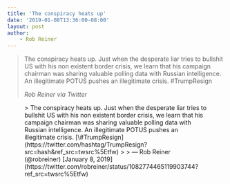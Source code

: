 ```yaml
---
title: 'The conspiracy heats up'
date: '2019-01-08T13:36:00-08:00'
layout: post
author:
	- Rob Reiner
---
```


> The conspiracy heats up. Just when the desperate liar tries to bullshit US with his non existent border crisis, we learn that his campaign chairman was sharing valuable polling data with Russian intelligence. An illegitimate POTUS pushes an illegitimate crisis. #TrumpResign
>
> <cite>Rob Reiner via Twitter</cite>

<figure class="wp-block-embed is-type-rich is-provider-twitter wp-block-embed-twitter"><div class="wp-block-embed__wrapper">> The conspiracy heats up. Just when the desperate liar tries to bullshit US with his non existent border crisis, we learn that his campaign chairman was sharing valuable polling data with Russian intelligence. An illegitimate POTUS pushes an illegitimate crisis. [\#TrumpResign](https://twitter.com/hashtag/TrumpResign?src=hash&ref_src=twsrc%5Etfw)
>
> — Rob Reiner (@robreiner) [January 8, 2019](https://twitter.com/robreiner/status/1082774465119903744?ref_src=twsrc%5Etfw)

<script async="" charset="utf-8" src="https://platform.twitter.com/widgets.js"></script></div></figure>
